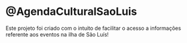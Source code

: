 # @AgendaCulturalSaoLuis

Este projeto foi criado com o intuito de facilitar o acesso a informações referente aos eventos na ilha de São Luís!
